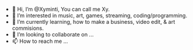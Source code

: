 - 👋 Hi, I’m @Xyminti, You can call me Xy.
- 👀 I’m interested in music, art, games, streaming, coding/programming.
- 🌱 I’m currently learning, how to make a business, video edit, & art commisions.
- 💞️ I’m looking to collaborate on ...
- 📫 How to reach me ...

<!---
Xy/ is a ✨ special ✨ repository because its `README.md` (this file) appears on your GitHub profile.
You can click the Preview link to take a look at your changes.
--->
